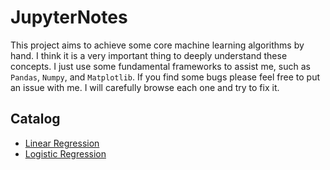 # JupyterNotes
This project aims to achieve some core machine learning algorithms by hand. I think it is a very important thing to deeply understand these concepts. I just use some fundamental frameworks to assist me, such as `Pandas`, `Numpy`, and `Matplotlib`. If you find some bugs please feel free to put an issue with me. I will carefully browse each one and try to fix it.

## Catalog

- [Linear Regression](https://github.com/ZhangYizhe/JupyterNotes/blob/ac5b24c7b31396995335d831af93576276cc6255/house-price-predict/LinearRegression.ipynb)
- [Logistic Regression](https://github.com/ZhangYizhe/JupyterNotes/blob/f7ce711926d3587feb7aee9eb327c0b428f40fa4/imdb/LogisticRegression.ipynb)


